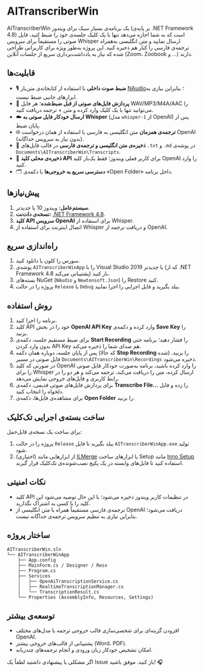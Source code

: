 # AITranscriberWin

AITranscriberWin یک برنامه‌ی بسیار سبک برای ویندوز (بر پایه‌ی .NET Framework 4.8) است که به شما اجازه می‌دهد تنها با یک کلیک جلسه‌ی خود را ضبط کنید، فایل صوتی را مستقیماً برای سرویس Whisper ارسال نمایید و متن انگلیسی به‌همراه ترجمه‌ی فارسی را کنار هم ذخیره کنید. این پروژه به‌طور ویژه برای کاربرانی طراحی شده که نیاز به یادداشت‌برداری سریع از جلسات آنلاین (Zoom، Zoobook و ...) دارند.

## قابلیت‌ها

- 🎙️ **ضبط صوت داخلی** با استفاده از کتابخانه‌ی متن‌باز [NAudio](https://github.com/naudio/NAudio)؛ بنابراین نیازی به ابزارهای جانبی ضبط نیست.
- 📁 **پردازش فایل‌های صوتی از قبل ضبط‌شده**؛ هر فایل WAV/MP3/M4A/AAC را می‌توانید تنها با یک کلیک وارد کرده و متن + ترجمه دریافت کنید.
- ☁️ **ارسال خودکار فایل صوتی به Whisper** (مدل `whisper-1` از OpenAI) پس از پایان ضبط.
- 🌐 **ترجمه‌ی همزمان** متن انگلیسی به فارسی با استفاده از همان درخواست OpenAI (بدون نیاز به سرویس جداگانه).
- 📝 **ذخیره‌ی متن انگلیسی و ترجمه‌ی فارسی** در قالب فایل‌های `.txt` و `.md` در پوشه‌ی `Documents\AITranscriberWin\Transcripts`.
- 🔐 **ذخیره‌ی محلی کلید API** برای کاربر فعلی ویندوز؛ فقط یک‌بار کلید OpenAI را وارد کنید.
- 🗂️ **دسترسی سریع به خروجی‌ها** با دکمه‌ی «Open Folder» داخل برنامه.

## پیش‌نیازها

1. **سیستم‌عامل:** ویندوز 10 یا جدیدتر.
2. **نسخه‌ی دات‌نت:** [.NET Framework 4.8](https://dotnet.microsoft.com/download/dotnet-framework/net48).
3. **کلید API سرویس OpenAI** برای استفاده از Whisper.
4. اتصال اینترنت برای استفاده از Whisper و دریافت ترجمه از OpenAI.

## راه‌اندازی سریع

1. سورس را کلون یا دانلود کنید.
2. پوشه‌ی `AITranscriberWinApp` را با Visual Studio 2019 یا جدیدتر (که از .NET Framework 4.8 پشتیبانی می‌کند) باز کنید.
3. بسته‌های NuGet (`NAudio` و `Newtonsoft.Json`) را Restore کنید.
4. پروژه را در حالت `Release` یا `Debug` بیلد بگیرید و فایل اجرایی را اجرا نمایید.

## روش استفاده

1. برنامه را اجرا کنید.
2. کلید API خود را در بخش **OpenAI API Key** وارد کرده و دکمه‌ی **Save Key** را بزنید.
3. برای ضبط مستقیم جلسه، دکمه‌ی **Start Recording** را فشار دهید؛ برنامه حتی بدون وارد کردن API Key هم صدای شما را ذخیره می‌کند.
4. پس از پایان جلسه، دوباره همان دکمه (که حالا **Stop Recording** شده) را بزنید. فایل صوتی در مسیر `Documents\AITranscriberWin\Recordings` ذخیره می‌شود.
5. در صورتی که کلید OpenAI را وارد کرده باشید، برنامه به‌صورت خودکار فایل صوتی را برای Whisper ارسال کرده، متن را دریافت می‌کند، ترجمه می‌کند و هر دو را در رابط کاربری و فایل‌های خروجی نمایش می‌دهد.
6. برای پردازش فایل‌های صوتی قدیمی، دکمه‌ی **Transcribe File...** را زده و فایل دلخواه را انتخاب کنید.
7. برای مشاهده‌ی فایل‌ها، دکمه‌ی **Open Folder** را بزنید.

## ساخت بسته‌ی اجرایی تک‌کلیک

برای ساخت یک نسخه‌ی قابل‌حمل:

1. پروژه را در حالت `Release` بیلد بگیرید تا فایل `AITranscriberWinApp.exe` تولید شود.
2. (اختیاری) از ابزارهایی مانند [ILMerge](https://www.microsoft.com/en-us/download/details.aspx?id=17630) یا ابزارهای ساخت Setup مانند [Inno Setup](https://jrsoftware.org/isinfo.php) استفاده کنید تا فایل‌های وابسته در یک پکیج نصب‌شونده‌ی تک‌کلیک قرار گیرند.

## نکات امنیتی

- کلید API در تنظیمات کاربر ویندوز ذخیره می‌شود؛ با این حال توصیه می‌شود این کلید را با کسی به اشتراک نگذارید.
- ترجمه‌ی فارسی مستقیماً همراه با متن انگلیسی از OpenAI دریافت می‌شود؛ بنابراین نیازی به تنظیم سرویس ترجمه‌ی جداگانه نیست.

## ساختار پروژه

```
AITranscriberWin.sln
└── AITranscriberWinApp
    ├── App.config
    ├── MainForm.cs / Designer / Resx
    ├── Program.cs
    ├── Services
    │   ├── OpenAiTranscriptionService.cs
    │   ├── RealtimeTranscriptionManager.cs
    │   └── TranscriptionResult.cs
    └── Properties (AssemblyInfo, Resources, Settings)
```

## توسعه‌ی بیشتر

- افزودن گزینه‌ای برای شخصی‌سازی قالب خروجی ترجمه یا مدل‌های مختلف OpenAI.
- پشتیبانی از قالب‌های خروجی بیشتر (Word، PDF).
- امکان تشخیص خودکار زبان ورودی و انجام ترجمه‌های چندزبانه.

اگر مشکلی یا پیشنهادی داشتید لطفاً یک Issue باز کنید. موفق باشید! 🎧
